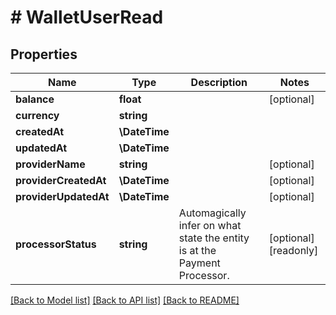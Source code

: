 # # WalletUserRead

## Properties

Name | Type | Description | Notes
------------ | ------------- | ------------- | -------------
**balance** | **float** |  | [optional]
**currency** | **string** |  |
**createdAt** | **\DateTime** |  |
**updatedAt** | **\DateTime** |  |
**providerName** | **string** |  | [optional]
**providerCreatedAt** | **\DateTime** |  | [optional]
**providerUpdatedAt** | **\DateTime** |  | [optional]
**processorStatus** | **string** | Automagically infer on what state the entity is at the Payment Processor. | [optional] [readonly]

[[Back to Model list]](../../README.md#models) [[Back to API list]](../../README.md#endpoints) [[Back to README]](../../README.md)
